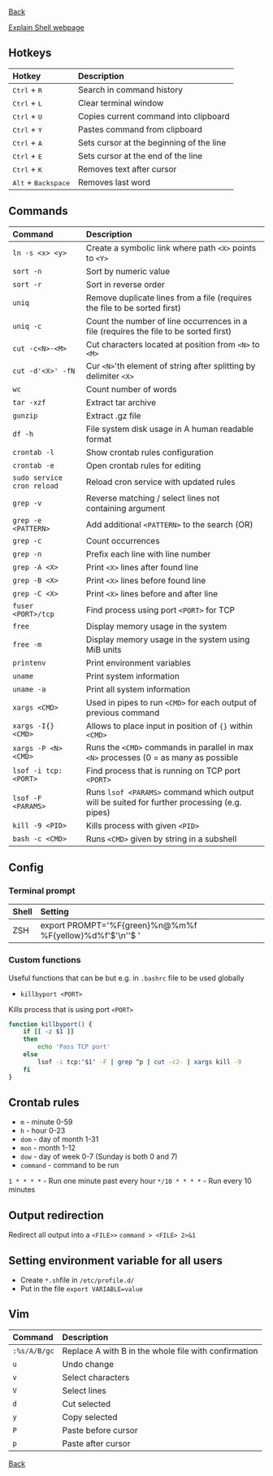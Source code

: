 [Back](../../README.md)

[Explain Shell webpage](http://explainshell.com/)

## Hotkeys

| Hotkey                                | Description                              |
|:--------------------------------------|:-----------------------------------------|
| <kbd>Ctrl</kbd> + <kbd>R</kbd>        | Search in command history                |
| <kbd>Ctrl</kbd> + <kbd>L</kbd>        | Clear terminal window                    |
| <kbd>Ctrl</kbd> + <kbd>U</kbd>        | Copies current command into clipboard    |
| <kbd>Ctrl</kbd> + <kbd>Y</kbd>        | Pastes command from clipboard            |
| <kbd>Ctrl</kbd> + <kbd>A</kbd>        | Sets cursor at the beginning of the line |
| <kbd>Ctrl</kbd> + <kbd>E</kbd>        | Sets cursor at the end of the line       |
| <kbd>Ctrl</kbd> + <kbd>K</kbd>        | Removes text after cursor                |
| <kbd>Alt</kbd> + <kbd>Backspace</kbd> | Removes last word                        |

## Commands

| Command                    | Description                                                                                  |
|:---------------------------|:---------------------------------------------------------------------------------------------|
| `ln -s <x> <y>`            | Create a symbolic link where path `<X>` points to `<Y>`                                      |
| `sort -n`                  | Sort by numeric value                                                                        |
| `sort -r`                  | Sort in reverse order                                                                        |
| `uniq`                     | Remove duplicate lines from a file (requires the file to be sorted first)                    |
| `uniq -c`                  | Count the number of line occurrences in a file (requires the file to be sorted first)        |
| `cut -c<N>-<M>`            | Cut characters located at position from `<N>` to `<M>`                                       |
| `cut -d'<X>' -fN`          | Cur `<N>`'th element of string after splitting by delimiter `<X>`                            |
| `wc`                       | Count number of words                                                                        |
| `tar -xzf`                 | Extract tar archive                                                                          |
| `gunzip`                   | Extract .gz file                                                                             |
| `df -h`                    | File system disk usage in A human readable format                                            |
| `crontab -l`               | Show crontab rules configuration                                                             |
| `crontab -e`               | Open crontab rules for editing                                                               |
| `sudo service cron reload` | Reload cron service with updated rules                                                       |
| `grep -v`                  | Reverse matching / select lines not containing argument                                      |
| `grep -e <PATTERN>`        | Add additional `<PATTERN>` to the search (OR)                                                |
| `grep -c`                  | Count occurrences                                                                            |
| `grep -n`                  | Prefix each line with line number                                                            |
| `grep -A <X>`              | Print `<X>` lines after found line                                                           |
| `grep -B <X>`              | Print `<X>` lines before found line                                                          |
| `grep -C <X>`              | Print `<X>` lines before and after line                                                      |
| `fuser <PORT>/tcp`         | Find process using port `<PORT>` for TCP                                                     |
| `free`                     | Display memory usage in the system                                                           |
| `free -m`                  | Display memory usage in the system using MiB units                                           |
| `printenv`                 | Print environment variables                                                                  |
| `uname`                    | Print system information                                                                     |
| `uname -a`                 | Print all system information                                                                 |
| `xargs <CMD>`              | Used in pipes to run `<CMD>` for each output of previous command                             |
| `xargs -I{} <CMD>`         | Allows to place input in position of `{}` within `<CMD>`                                     |
| `xargs -P <N> <CMD>`       | Runs the `<CMD>` commands in parallel in max `<N>` processes (0 = as many as possible        | 
| `lsof -i tcp:<PORT>`       | Find process that is running on TCP port `<PORT>`                                            |
| `lsof -F <PARAMS>`         | Runs `lsof <PARAMS>` command which output will be suited for further processing (e.g. pipes) |
| `kill -9 <PID>`            | Kills process with given `<PID>`                                                             |
| `bash -c <CMD>`            | Runs `<CMD>` given by string in a subshell                                                   |

## Config

### Terminal prompt

| Shell | Setting                                                  |
|:------|:---------------------------------------------------------|
| ZSH   | export PROMPT='%F{green}%n@%m%f %F{yellow}%d%f'$'\n''$ ' |

### Custom functions

Useful functions that can be but e.g. in `.bashrc` file to be used globally

- `killbyport <PORT>`

Kills process that is using port `<PORT>`

```bash
function killbyport() {
	if [[ -z $1 ]]
	then
		echo 'Pass TCP port'
	else
		lsof -i tcp:"$1" -F | grep ^p | cut -c2- | xargs kill -9
	fi
}
```

## Crontab rules

- `m` - minute 0-59
- `h` - hour 0-23
- `dom` - day of month 1-31
- `mon` - month 1-12
- `dow` - day of week 0-7 (Sunday is both 0 and 7)
- `command` - command to be run

`1 * * * *` - Run one minute past every hour
`*/10 * * * *` - Run every 10 minutes

## Output redirection

Redirect all output into a `<FILE>>`
`command > <FILE> 2>&1`

## Setting environment variable for all users

- Create `*.sh`file in `/etc/profile.d/`
- Put in the file `export VARIABLE=value`

## Vim

| Command      | Description                                          |
|:-------------|:-----------------------------------------------------|
| `:%s/A/B/gc` | Replace A with B in the whole file with confirmation |
| `u`          | Undo change                                          |
| `v`          | Select characters                                    |
| `V`          | Select lines                                         |
| `d`          | Cut selected                                         |
| `y`          | Copy selected                                        |
| `P`          | Paste before cursor                                  |
| `p`          | Paste after cursor                                   |

[Back](../../README.md)
